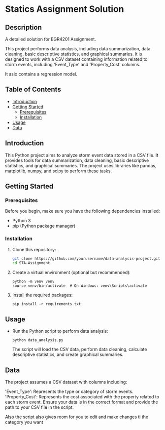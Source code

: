 # Statics Assignment Solution

## Description
A detailed solution for EGR4201 Assignment.

This project performs data analysis, including data summarization, data cleaning, basic descriptive statistics, and graphical summaries. It is designed to work with a CSV dataset containing information related to storm events, including 'Event_Type' and 'Property_Cost' columns.

It aslo contains a regression model.

## Table of Contents
- [Introduction](#introduction)
- [Getting Started](#getting-started)
  - [Prerequisites](#prerequisites)
  - [Installation](#installation)
- [Usage](#usage)
- [Data](#data)

## Introduction

This Python project aims to analyze storm event data stored in a CSV file. It provides tools for data summarization, data cleaning, basic descriptive statistics, and graphical summaries. The project uses libraries like pandas, matplotlib, numpy, and scipy to perform these tasks.

## Getting Started

### Prerequisites

Before you begin, make sure you have the following dependencies installed:

- Python 3
- pip (Python package manager)

### Installation

1. Clone this repository:

   ```bash
   git clone https://github.com/yourusername/data-analysis-project.git
   cd STA-Assignment
   ```

2. Create a virtual environment (optional but recommended):

    ```
    python -m venv venv
    source venv/bin/activate  # On Windows: venv\Scripts\activate
    ```

3. Install the required packages:

    ```
    pip install -r requirements.txt
    ```

## Usage 

- Run the Python script to perform data analysis:

    ```
    python data_analysis.py
    ```

    The script will load the CSV data, perform data cleaning, calculate descriptive statistics, and create graphical summaries.


## Data

The project assumes a CSV dataset with columns including:

'Event_Type': Represents the type or category of storm events.
'Property_Cost': Represents the cost associated with the property related to each storm event.
Ensure your data is in the correct format and provide the path to your CSV file in the script.

Also the script also gives room for you to edit and make changes ti the category you want 


